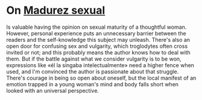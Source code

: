 # On [Madurez sexual][0]

Is valuable having the opinion on sexual maturity of a thoughtful woman. However, personal experience puts an unnecessary barrier between the readers and the self-knowledge this subject may unleash. There's also an open door for confusing sex and vulgarity, which troglodytes often cross invited or not; and this probably means the author knows how to deal with them. But if the battle against what we consider vulgarity is to be won, expressions like «él la singaba intelectualmente» need a higher fence when used, and I'm convinced the author is passionate about that struggle. There's courage in being so open about oneself, but the local manifest of an emotion trapped in a young woman's mind and body falls short when looked with an universal perspective.

[0]: https://www.revistaelestornudo.com/madurez-sexual/
